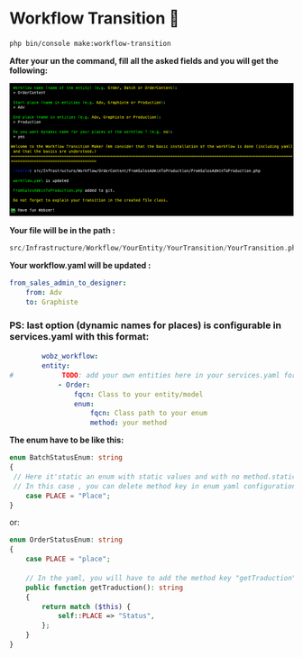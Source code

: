 # Workflow Transition 🚀
```bash
php bin/console make:workflow-transition
```

**After your un the command, fill all the asked fields and you will get the following:**

![beginning](public/img_9.png)

**Your file will be in the path :**
```php
src/Infrastructure/Workflow/YourEntity/YourTransition/YourTransition.php
```

**Your workflow.yaml will be updated :**

```yaml
from_sales_admin_to_designer:
    from: Adv
    to: Graphiste
```

### PS: last option (dynamic names for places) is configurable in services.yaml with this format:
```yaml
        wobz_workflow:
        entity:
#            TODO: add your own entities here in your services.yaml for your project
            - Order:
                fqcn: Class to your entity/model
                enum:
                    fqcn: Class path to your enum
                    method: your method
```

**The enum have to be like this:**
```php
enum BatchStatusEnum: string
{
 // Here it'static an enum with static values and with no method.static
 // In this case , you can delete method key in enum yaml configuration
    case PLACE = "Place";
}
```
or:
```php
enum OrderStatusEnum: string
{
    case PLACE = "place";
        
    // In the yaml, you will have to add the method key "getTraduction"
    public function getTraduction(): string
    {
        return match ($this) {
            self::PLACE => "Status",
        };
    }
}
```